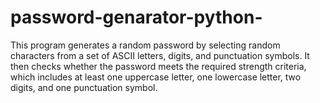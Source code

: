 # password-genarator-python-
This program generates a random password by selecting random characters from a set of ASCII letters, digits, and punctuation symbols. It then checks whether the password meets the required strength criteria, which includes at least one uppercase letter, one lowercase letter, two digits, and one punctuation symbol.
